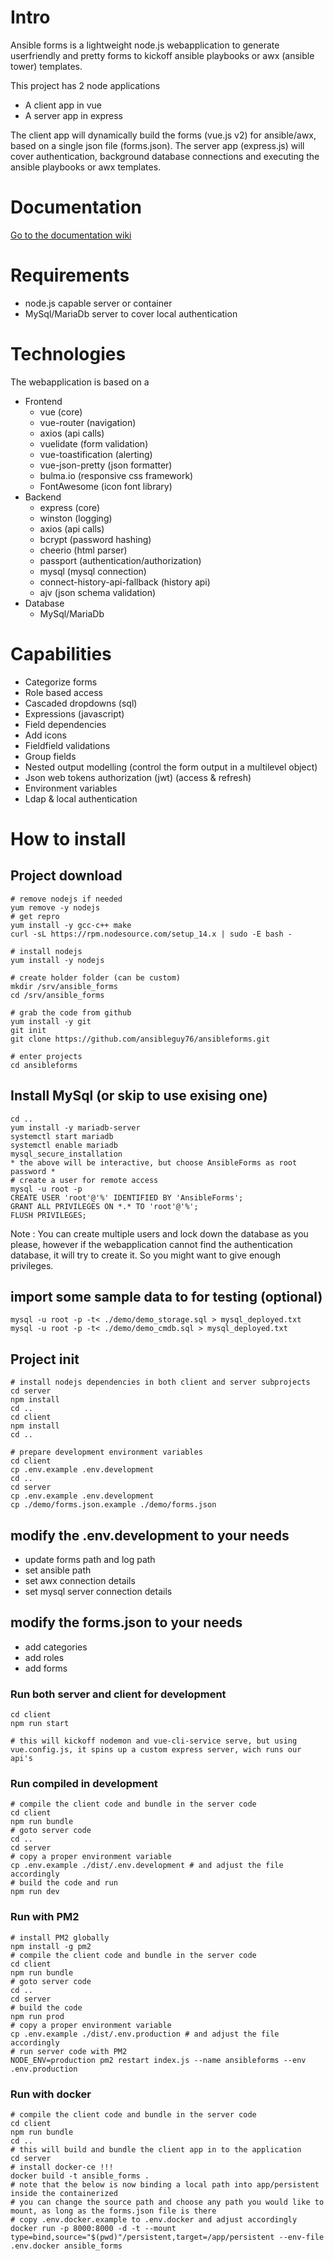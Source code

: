# Intro
Ansible forms is a lightweight node.js webapplication to generate userfriendly and pretty forms to kickoff ansible playbooks or awx (ansible tower) templates.

This project has 2 node applications
- A client app in vue
- A server app in express

The client app will dynamically build the forms (vue.js v2) for ansible/awx, based on a single json file (forms.json).
The server app (express.js) will cover authentication, background database connections and executing the ansible playbooks or awx templates.
# Documentation
[Go to the documentation wiki](https://github.com/ansibleguy76/ansibleforms/wiki "Wiki")

# Requirements
- node.js capable server or container
- MySql/MariaDb server to cover local authentication

# Technologies
The webapplication is based on a
- Frontend
  - vue (core)
  - vue-router (navigation)
  - axios (api calls)
  - vuelidate (form validation)
  - vue-toastification (alerting)
  - vue-json-pretty (json formatter)
  - bulma.io (responsive css framework)
  - FontAwesome (icon font library)
- Backend
  - express (core)
  - winston (logging)
  - axios (api calls)
  - bcrypt (password hashing)
  - cheerio (html parser)
  - passport (authentication/authorization)
  - mysql (mysql connection)
  - connect-history-api-fallback (history api)
  - ajv (json schema validation)
- Database
  - MySql/MariaDb
# Capabilities
- Categorize forms
- Role based access
- Cascaded dropdowns (sql)
- Expressions (javascript)
- Field dependencies
- Add icons
- Fieldfield validations
- Group fields
- Nested output modelling (control the form output in a multilevel object)
- Json web tokens authorization (jwt) (access & refresh)
- Environment variables
- Ldap & local authentication
# How to install
## Project download
```
# remove nodejs if needed
yum remove -y nodejs
# get repro
yum install -y gcc-c++ make
curl -sL https://rpm.nodesource.com/setup_14.x | sudo -E bash -

# install nodejs
yum install -y nodejs

# create holder folder (can be custom)
mkdir /srv/ansible_forms
cd /srv/ansible_forms

# grab the code from github
yum install -y git
‌‌git init
git clone https://github.com/ansibleguy76/ansibleforms.git

# enter projects
cd ansibleforms
```
## Install MySql (or skip to use exising one)
```
cd ..
yum install -y mariadb-server
systemctl start mariadb
systemctl enable mariadb
mysql_secure_installation
* the above will be interactive, but choose AnsibleForms as root password *
# create a user for remote access
mysql -u root -p
CREATE USER 'root'@'%' IDENTIFIED BY 'AnsibleForms';
GRANT ALL PRIVILEGES ON *.* TO 'root'@'%';
FLUSH PRIVILEGES;
```
Note : You can create multiple users and lock down the database as you please, however if the webapplication cannot find the authentication database, it will try to create it.  So you might want to give enough privileges.
## import some sample data to for testing (optional)
```
mysql -u root -p -t< ./demo/demo_storage.sql > mysql_deployed.txt
mysql -u root -p -t< ./demo/demo_cmdb.sql > mysql_deployed.txt
```
## Project init
```
# install nodejs dependencies in both client and server subprojects
cd server
npm install
cd ..
cd client
npm install
cd ..

# prepare development environment variables
cd client
cp .env.example .env.development
cd ..
cd server
cp .env.example .env.development
cp ./demo/forms.json.example ./demo/forms.json
```
## modify the .env.development to your needs
- update forms path and log path
- set ansible path
- set awx connection details
- set mysql server connection details

## modify the forms.json to your needs
- add categories
- add roles
- add forms

### Run both server and client for development
```
cd client
npm run start

# this will kickoff nodemon and vue-cli-service serve, but using vue.config.js, it spins up a custom express server, wich runs our api's
```
### Run compiled in development
```
# compile the client code and bundle in the server code
cd client
npm run bundle
# goto server code
cd ..
cd server
# copy a proper environment variable
cp .env.example ./dist/.env.development # and adjust the file accordingly
# build the code and run
npm run dev
```
### Run with PM2
```
# install PM2 globally
npm install -g pm2
# compile the client code and bundle in the server code
cd client
npm run bundle
# goto server code
cd ..
cd server
# build the code
npm run prod
# copy a proper environment variable
cp .env.example ./dist/.env.production # and adjust the file accordingly
# run server code with PM2
NODE_ENV=production pm2 restart index.js --name ansibleforms --env .env.production
```
### Run with docker
```
# compile the client code and bundle in the server code
cd client
npm run bundle
cd ..
# this will build and bundle the client app in to the application
cd server
# install docker-ce !!!
docker build -t ansible_forms .
# note that the below is now binding a local path into app/persistent inside the containerized
# you can change the source path and choose any path you would like to mount, as long as the forms.json file is there
# copy .env.docker.example to .env.docker and adjust accordingly
docker run -p 8000:8000 -d -t --mount type=bind,source="$(pwd)"/persistent,target=/app/persistent --env-file .env.docker ansible_forms
```
